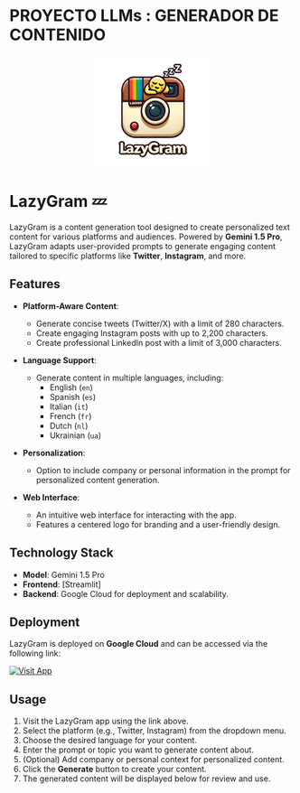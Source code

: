 # PROYECTO LLMs : GENERADOR DE CONTENIDO

<p align="center">
  <img src="images/logo.png" alt="Proyecto Logo" width="200"/>
</p>

# LazyGram 💤

LazyGram is a content generation tool designed to create personalized text content for various platforms and audiences. Powered by **Gemini 1.5 Pro**, LazyGram adapts user-provided prompts to generate engaging content tailored to specific platforms like **Twitter**, **Instagram**, and more.

## Features
- **Platform-Aware Content**:
  - Generate concise tweets (Twitter/X) with a limit of 280 characters.
  - Create engaging Instagram posts with up to 2,200 characters.
  - Create professional LinkedIn post with a limit of 3,000 characters.
  
- **Language Support**:
  - Generate content in multiple languages, including:
    - English (`en`)
    - Spanish (`es`)
    - Italian (`it`)
    - French (`fr`)
    - Dutch (`nl`)
    - Ukrainian (`ua`)

- **Personalization**:
  - Option to include company or personal information in the prompt for personalized content generation.

- **Web Interface**:
  - An intuitive web interface for interacting with the app.
  - Features a centered logo for branding and a user-friendly design.

## Technology Stack
- **Model**: Gemini 1.5 Pro
- **Frontend**: [Streamlit]
- **Backend**: Google Cloud for deployment and scalability.

## Deployment
LazyGram is deployed on **Google Cloud** and can be accessed via the following link:

[![Visit App](https://img.shields.io/badge/Visit_App-E4405F?style=for-the-badge&logo=instagram&logoColor=white)](https://lazygram-esens-60711038026.europe-southwest1.run.app/)

## Usage
1. Visit the LazyGram app using the link above.
2. Select the platform (e.g., Twitter, Instagram) from the dropdown menu.
3. Choose the desired language for your content.
4. Enter the prompt or topic you want to generate content about.
5. (Optional) Add company or personal context for personalized content.
6. Click the **Generate** button to create your content.
7. The generated content will be displayed below for review and use.
